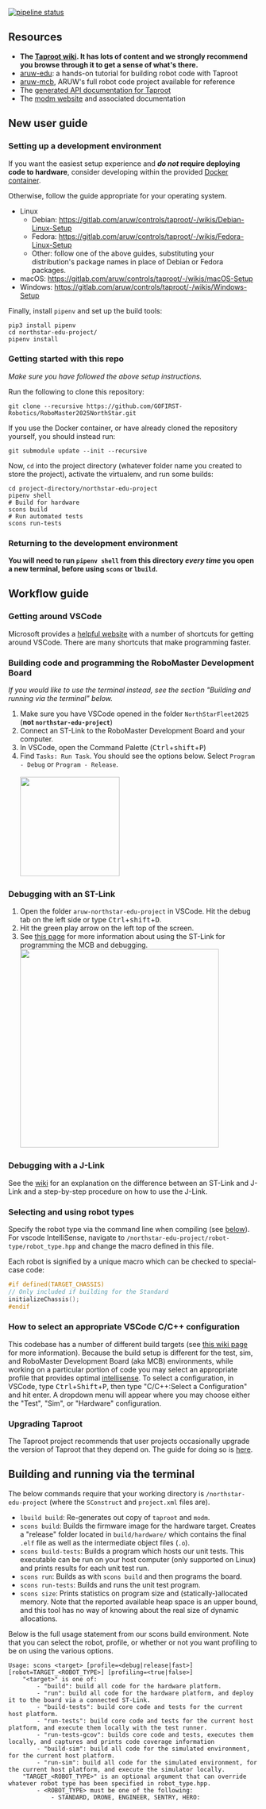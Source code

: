 [![pipeline status](https://gitlab.com/aruw/controls/NorthStarFleet2025/badges/develop/pipeline.svg)](https://gitlab.com/aruw/controls/NorthStarFleet2025/-/commits/develop)


## Resources

- **The [Taproot wiki](https://gitlab.com/aruw/controls/taproot/-/wikis/home). It has lots of content and we strongly recommend you browse through it to get a sense of
  what's there.**
- [aruw-edu](https://gitlab.com/aruw/controls/aruw-edu): a hands-on tutorial for building robot code with Taproot
- [aruw-mcb](https://gitlab.com/aruw/controls/aruw-mcb), ARUW's full robot code project available for reference
- The [generated API documentation for Taproot](https://aruw.gitlab.io/controls/taproot/)
- The [modm website](https://modm.io/) and associated documentation

## New user guide

### Setting up a development environment

If you want the easiest setup experience and **_do not_ require deploying code to hardware**,
consider developing within the provided [Docker container](https://gitlab.com/aruw/controls/taproot/-/wikis/Docker-Container-Setup).

Otherwise, follow the guide appropriate for your operating system.
- Linux
  - Debian: https://gitlab.com/aruw/controls/taproot/-/wikis/Debian-Linux-Setup
  - Fedora: https://gitlab.com/aruw/controls/taproot/-/wikis/Fedora-Linux-Setup
  - Other: follow one of the above guides, substituting your distribution's package names in place
    of Debian or Fedora packages.
- macOS: https://gitlab.com/aruw/controls/taproot/-/wikis/macOS-Setup
- Windows: https://gitlab.com/aruw/controls/taproot/-/wikis/Windows-Setup

Finally, install `pipenv` and set up the build tools:

```
pip3 install pipenv
cd northstar-edu-project/
pipenv install
```

### Getting started with this repo

_Make sure you have followed the above setup instructions._

Run the following to clone this repository:

```
git clone --recursive https://github.com/GOFIRST-Robotics/RoboMaster2025NorthStar.git
```

If you use the Docker container, or have already cloned the repository yourself, you should instead
run:

```
git submodule update --init --recursive
```

Now, `cd` into the project directory (whatever folder name you created to store the project), activate the virtualenv, and run some builds:

```
cd project-directory/northstar-edu-project
pipenv shell
# Build for hardware
scons build
# Run automated tests
scons run-tests
```

### Returning to the development environment

**You will need to run `pipenv shell` from this directory _every time_ you open a new terminal,
before using `scons` or `lbuild`.**

## Workflow guide

### Getting around VSCode

Microsoft provides a [helpful
website](https://code.visualstudio.com/docs/getstarted/tips-and-tricks) with a number of shortcuts
for getting around VSCode. There are many shortcuts that make programming faster.

### Building code and programming the RoboMaster Development Board

_If you would like to use the terminal instead, see the section "Building and running via the
terminal" below._

1. Make sure you have VSCode opened in the folder `NorthStarFleet2025` (**not
   `northstar-edu-project`**)
2. Connect an ST-Link to the RoboMaster Development Board and your computer.
3. In VSCode, open the Command Palette (<kbd>Ctrl</kbd>+<kbd>shift</kbd>+<kbd>P</kbd>)
4. Find `Tasks: Run Task`. You should see the options below. Select `Program - Debug` or `Program -
   Release`.<br><br>
    <img
    src=https://gitlab.com/aruw/controls/aruw-mcb/uploads/2ffb02c86387916c2c49ac3548151b38/image.png
    height="200px" />

### Debugging with an ST-Link

1. Open the folder `aruw-northstar-edu-project` in VSCode. Hit the debug tab on the left side or type
   <kbd>Ctrl</kbd>+<kbd>shift</kbd>+<kbd>D</kbd>.
2. Hit the green play arrow on the left top of the screen.
3. See [this
   page](https://gitlab.com/aruw/controls/taproot/-/wikis/Software-Tools/Debugging-With-STLink) for
   more information about using the ST-Link for programming the MCB and debugging. <br>
   <img
   src=https://gitlab.com/aruw/controls/aruw-mcb/uploads/1f62ea310a20ee76092fe18de83d14a7/image.png
   height="400px" />

### Debugging with a J-Link

See the [wiki](https://gitlab.com/aruw/controls/taproot/-/wikis/Debugging-With-JLink)
for an explanation on the difference between an ST-Link and J-Link and a step-by-step procedure on
how to use the J-Link.

### Selecting and using robot types

Specify the robot type via the command line when compiling (see
[below](#building-and-running-via-the-terminal)). For vscode IntelliSense, navigate to
`/northstar-edu-project/robot-type/robot_type.hpp` and change the macro defined in this file.

Each robot is signified by a unique macro which can be checked to special-case code:

```c++
#if defined(TARGET_CHASSIS)
// Only included if building for the Standard
initializeChassis();
#endif
```

### How to select an appropriate VSCode C/C++ configuration

This codebase has a number of different build targets (see [this wiki
page](https://gitlab.com/aruw/controls/taproot/-/wikis/Build-Targets-Overview) for more
information). Because the build setup is different for the test, sim, and RoboMaster Development
Board (aka MCB) environments, while working on a particular portion of code you may select an
appropriate profile that provides optimal
[intellisense](https://code.visualstudio.com/docs/editor/intellisense). To select a configuration,
in VSCode, type <kbd>Ctrl</kbd>+<kbd>Shift</kbd>+<kbd>P</kbd>, then type "C/C++:Select a
Configuration" and hit enter. A dropdown menu will appear where you may choose either the "Test",
"Sim", or "Hardware" configuration.

### Upgrading Taproot

The Taproot project recommends that user projects occasionally upgrade the version of
Taproot that they depend on. The guide for doing so is
[here](https://gitlab.com/aruw/controls/taproot/-/wikis/Upgrading-a-Taproot-project). 

## Building and running via the terminal

The below commands require that your working directory is `/northstar-edu-project` (where the
`SConstruct` and `project.xml` files are).

- `lbuild build`: Re-generates out copy of `taproot` and `modm`.
- `scons build`: Builds the firmware image for the hardware target. Creates a "release" folder located in `build/hardware/` which contains the final `.elf` file as well as the intermediate object files (`.o`).
- `scons build-tests`: Builds a program which hosts our unit tests. This executable can be run on your host computer (only supported on Linux) and prints results for each unit test run.
- `scons run`: Builds as with `scons build` and then programs the board.
- `scons run-tests`: Builds and runs the unit test program.
- `scons size`: Prints statistics on program size and (statically-)allocated memory. Note that the reported available heap space is an upper bound, and this tool has no way of knowing about the real size of dynamic allocations.

Below is the full usage statement from our scons build environment. Note that you can select the
robot, profile, or whether or not you want profiling to be on using the various options.

```
Usage: scons <target> [profile=<debug|release|fast>] [robot=TARGET_<ROBOT_TYPE>] [profiling=<true|false>]
    "<target>" is one of:
        - "build": build all code for the hardware platform.
        - "run": build all code for the hardware platform, and deploy it to the board via a connected ST-Link.
        - "build-tests": build core code and tests for the current host platform.
        - "run-tests": build core code and tests for the current host platform, and execute them locally with the test runner.
        - "run-tests-gcov": builds core code and tests, executes them locally, and captures and prints code coverage information
        - "build-sim": build all code for the simulated environment, for the current host platform.
        - "run-sim": build all code for the simulated environment, for the current host platform, and execute the simulator locally.
    "TARGET_<ROBOT_TYPE>" is an optional argument that can override whatever robot type has been specified in robot_type.hpp.
        - <ROBOT_TYPE> must be one of the following:
            - STANDARD, DRONE, ENGINEER, SENTRY, HERO:
```
